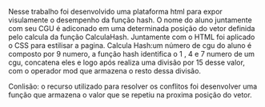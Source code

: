Nesse trabalho foi desenvolvido uma plataforma html para expor visulamente o desempenho da função hash.
O nome do aluno juntamente com seu CGU é adiconado em uma determinada posição do vetor definida pelo calcula da função CalculaHash.
Juntamente com o HTML foi aplicado o CSS para estilisar a pagina.
Calcula Hash:um número de cgu do aluno é composto por 9 numero, a função hash identifica o 1 , 4 e 7 numero de um cgu, concatena eles e logo após realiza uma divisão por 15 desse valor, com o operador mod que armazena o resto dessa divisão.

Conlisão: o recurso utilizado para resolver os conflitos foi desenvolver uma função que armazena o valor que se repetiu na proxima posição do vetor. 